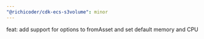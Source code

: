 ```yaml
---
"@richicoder/cdk-ecs-s3volume": minor
---
```


feat: add support for options to fromAsset and set default memory and CPU
